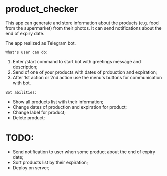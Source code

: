 # product_checker

This app can generate and store information about the products (e.g. food from the supermarket) from their photos. 
It can send notifications about the end of expiry date.

The app realized as Telegram bot.

```What's user can do:```
1. Enter /start command to start bot with greetings message and description;
2. Send <photo> of one of your products with dates of prdouction and expiration;
3. After 1st action or 2nd action use the menu's buttons for communication with bot.

```Bot abilities:```
- Show all products list with their information;
- Change dates of production and expiration for product;
- Change label for product;
- Delete product;


# TODO:
- Send notification to user when some product about the end of expiry date;
- Sort products list by their expiration;
- Deploy on server;
